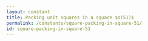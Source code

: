```yaml
---
layout: constant
title: Packing unit squares in a square $s(51)$
permalink: /constants/square-packing-in-square-51/
id: square-packing-in-square-51
---
```

